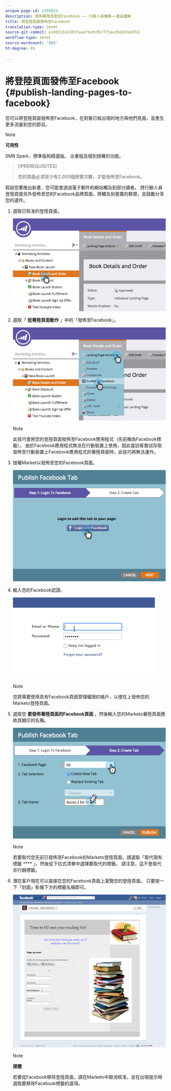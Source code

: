 ```yaml
---
unique-page-id: 2359823
description: 發佈著陸頁面至Facebook —— 行銷人員檔案——產品檔案
title: 將登陸頁面發佈至Facebook
translation-type: tm+mt
source-git-commit: e149133a5383faaef5e9c9b7775ae36e633ed7b1
workflow-type: tm+mt
source-wordcount: '303'
ht-degree: 0%

---
```



# 將登陸頁面發佈至Facebook {#publish-landing-pages-to-facebook}

您可以將登陸頁面發佈至Facebook，在對象已經出現的地方與他們見面，並產生更多流量到您的節目。

>[!NOTE]
>
>**可用性**
>
>SMB Spark、標準版和精選版。 企業版及個別授權的功能。

>[!PREREQUISITES]
>
>您的頁面必須至少有2,000個按贊次數，才能發佈至Facebook。

假設您要推出新書，您可能會透過電子郵件和網站觸及到部分讀者。 將行銷人員登陸頁面另外發佈至您的Facebook品牌頁面，將觸及到更廣的群眾，並鼓勵分享您的選件。

1. 選取已核准的登陸頁面。

   ![](assets/image2015-4-22-16-3a53-3a46.png)

1. 選取「 **從著陸頁面動作** 」中的「發佈至Facebook」。

   ![](assets/image2015-4-22-16-3a54-3a55.png)

   >[!NOTE]
   >
   >此技巧會將您的登陸頁面發佈至Facebook應用程式（先前稱為Facebook標籤）。 由於Facebook應用程式無法在行動裝置上使用，因此當訪客嘗試存取發佈至行動裝置上Facebook應用程式的著陸頁面時，此技巧將無法運作。

1. 授權Market以發佈至您的Facebook頁面。

   ![](assets/image2015-4-22-18-3a27-3a14.png)

1. 輸入您的Facebook認證。

   ![](assets/image2015-4-22-18-3a29-3a57.png)

   >[!NOTE]
   >
   >您將需要使用具有Facebook頁面管理權限的帳戶，以便在上發佈您的Marketo登陸頁面。

1. 選取您 **要發佈著陸頁面的Facebook頁面** ，然後輸入您的Marketo著陸頁面應依其顯示的名稱。

   ![](assets/image2015-4-22-18-3a31-3a39.png)

   >[!NOTE]
   >
   >若要取代您先前已發佈至Facebook的Marketo登陸頁面，請選取「取代現有標籤 **** 」，然後從下拉式清單中選擇要取代的標籤。 請注意，這不會取代非行銷標籤。

1. 潛在客戶現在可以直接在您的Facebook頁面上瀏覽您的登陸頁面。 只要按一下「封面」影像下方的標籤名稱即可。

   ![](assets/image2015-4-22-18-3a42-3a15.png)

   >[!NOTE]
   >
   >**提醒**
   >
   >
   >若要從Facebook移除登陸頁面，請在Marketo中取消核准，並在出現提示時選取要移除Facebook標籤的選項。


